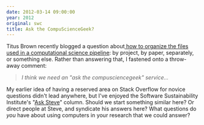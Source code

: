 ```yaml
---
date: 2012-03-14 09:00:00
year: 2012
original: swc
title: Ask the CompuScienceGeek?
---
```

<p>Titus Brown recently blogged a question about<a href="http://ivory.idyll.org/blog/mar-12/publishing-paper-pipelines.html"> how to organize the files used in a computational science pipeline</a>: by project, by paper, separately, or something else. Rather than answering that, I fastened onto a throw-away comment:</p>
<blockquote><p><em>I think we need an "ask the compusciencegeek" service...</em></p></blockquote>
<p>My earlier idea of having a reserved area on Stack Overflow for novice questions didn't lead anywhere, but I've enjoyed the Software Sustainability Institute's "<a href="http://asksteve.software.ac.uk/">Ask Steve</a>" column. Should we start something similar here? Or direct people at Steve, and syndicate his answers here? What questions do <em>you</em> have about using computers in your research that we could answer?</p>
